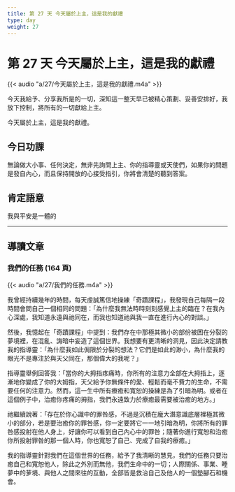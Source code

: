 ```yaml
---
title: 第 27 天 今天屬於上主，這是我的獻禮
type: day
weight: 27
---
```


# 第 27 天 今天屬於上主，這是我的獻禮

{{< audio "a/27/今天屬於上主，這是我的獻禮.m4a" >}}

今天我給予、分享我所是的一切，深知這一整天早已被精心策劃、妥善安排好，我放下控制，將所有的一切獻給上主。

今天屬於上主，這是我的獻禮。


## 今日功課

無論做大小事、任何決定，無非先詢問上主、你的指導靈或天使們，如果你的問題是發自內心，而且保持開放的心接受指引，你將會清楚的聽到答案。

## 肯定語意

我與平安是一體的

---

## 導讀文章

### 我們的任務 (164 頁)

{{< audio "a/27/我們的任務.m4a" >}}

我曾經持續幾年的時間，每天虔誠篤信地操練「奇蹟課程」，我發現自己每隔一段時間會問自己一個相同的問題：「為什麼我無法時時刻刻感覺上主的臨在？在我內心深處，我知道永遠與祂同在，而我也知道祂與我一直在進行內心的對談。」

然後，我憶起在「奇蹟課程」中提到：我們存在中那極其微小的部份被困在分裂的夢境裡，在混亂、誨暗中妄造了這個世界。我想要有更清晰的洞見，因此決定請教我的指導靈：「為什麼我如此侷限於分裂的想法？它們是如此的渺小，為什麼我的眼光不是專注於與天父同在，那個偉大的我呢？」

指導靈舉例回答我：「當你的大拇指疼痛時，你所有的注意力全部在大拇指上，逐漸地你變成了你的大姆指，天父給予你無條件的愛、輕鬆而毫不費力的生命，不需要任何的注意力。然而，這一生中所有療癒和寬恕的操練是為了引暗為明。或者在這個例子中，治癒你疼痛的拇指，我們永遠致力於療癒最需要被治癒的地方。」

祂繼續說著：「存在於你心識中的罪咎感，不過是沉積在龐大潛意識底層裡極其微小的部分，若是要治癒你的罪咎感，你一定要將它一一地引暗為明，你將所有的罪咎感投射在他人身上，好讓你可以看到自己內心中的罪咎；隨著你進行寬恕和治癒你所投射罪咎的那一個人時，你也寬恕了自己、完成了自我的療癒。」

我的指導靈針對我們在這個世界的任務，給予了我清晰的慧見，我們的任務只要治癒自己和寬恕他人，除此之外別而無他，我們生命中的一切；人際關係、事業、睡夢中的萝境、與他人之間來往的互動，全部皆是救治自己及他人的一個墊腳石和機會。
